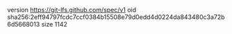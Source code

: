 version https://git-lfs.github.com/spec/v1
oid sha256:2eff94797fcdc7ccf0384b15508e79d0edd4d0224da843480c3a72b6d5668013
size 1142
